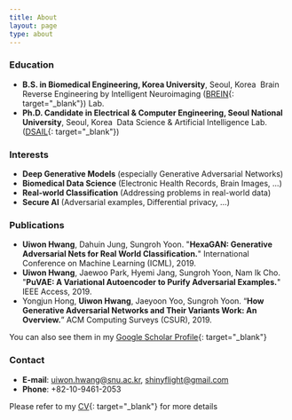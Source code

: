 ```yaml
---
title: About
layout: page
type: about
---
```


### Education

- **B.S. in Biomedical Engineering, Korea University**, Seoul, Korea
  ​	Brain Reverse Engineering by Intelligent Neuroimaging ([BREIN](http://brein.korea.ac.kr/lab/){: target="_blank"}) Lab.
- **Ph.D. Candidate in Electrical & Computer Engineering, Seoul National University**, Seoul, Korea
  ​	Data Science & Artificial Intelligence Lab. ([DSAIL](http://ailab.snu.ac.kr/){: target="_blank"})  



### Interests

- **Deep Generative Models** (especially Generative Adversarial Networks)
- **Biomedical Data Science** (Electronic Health Records, Brain Images, ...)
- **Real-world Classification** (Addressing problems in real-world data)
- **Secure AI** (Adversarial examples, Differential privacy, ...)  



### Publications

- **Uiwon Hwang**, Dahuin Jung, Sungroh Yoon. 
  "**HexaGAN: Generative Adversarial Nets for Real World Classification.**" 
  International Conference on Machine Learning (ICML), 2019.
- **Uiwon Hwang**, Jaewoo Park, Hyemi Jang, Sungroh Yoon, Nam Ik Cho. 
  "**PuVAE: A Variational Autoencoder to Purify Adversarial Examples.**" 
  IEEE Access, 2019.
-  Yongjun Hong, **Uiwon Hwang**, Jaeyoon Yoo, Sungroh Yoon. 
  “**How Generative Adversarial Networks and Their Variants Work: An Overview.**” 
  ACM Computing Surveys (CSUR), 2019.  

You can also see them in my [Google Scholar Profile](https://scholar.google.co.kr/citations?hl=en&user=CJ8-pGIAAAAJ){: target="_blank"}  



### Contact

- **E-mail**: uiwon.hwang@snu.ac.kr, shinyflight@gmail.com
- **Phone**: +82-10-9461-2053  

Please refer to my [CV](https://shinyflight.github.io/about/CV.pdf){: target="_blank"} for more details